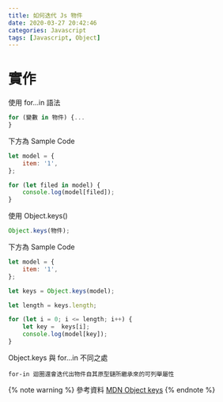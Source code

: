 ```yaml
---
title: 如何迭代 Js 物件
date: 2020-03-27 20:42:46
categories: Javascript
tags: [Javascript, Object]
---
```


# 實作
使用 for...in 語法
```javascript
for (變數 in 物件) {...
}
```

<!--more-->

下方為 Sample Code
```javascript
let model = {
    item: '1',
};

for (let filed in model) {
    console.log(model[filed]);
}
```

使用 Object.keys()
```javascript
Object.keys(物件);
```

下方為 Sample Code
```javascript
let model = {
    item: '1',
};

let keys = Object.keys(model);

let length = keys.length;

for (let i = 0; i <= length; i++) {
    let key =  keys[i];
    console.log(model[key]);
}
```

Object.keys 與 for...in 不同之處
```
for-in 迴圈還會迭代出物件自其原型鏈所繼承來的可列舉屬性
```

{% note warning %}
參考資料
[MDN Object keys](https://developer.mozilla.org/en-US/docs/Web/JavaScript/Reference/Global_Objects/Object/keys)
{% endnote %}